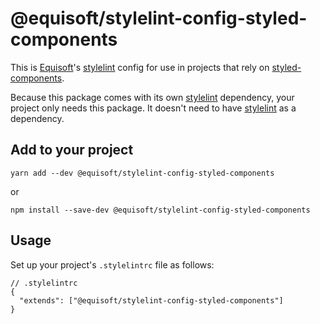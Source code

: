# @equisoft/stylelint-config-styled-components

This is [Equisoft](https://equisoft.com)'s [stylelint](https://stylelint.io) config for use in projects that rely on [styled-components](https://www.styled-components.com).

Because this package comes with its own [stylelint](https://stylelint.io) dependency, your project only needs this package. It doesn't need to have [stylelint](https://stylelint.io) as a dependency.

## Add to your project
```
yarn add --dev @equisoft/stylelint-config-styled-components
```
or
```
npm install --save-dev @equisoft/stylelint-config-styled-components
```

## Usage
Set up your project's `.stylelintrc` file as follows:
```
// .stylelintrc
{
  "extends": ["@equisoft/stylelint-config-styled-components"]
}
```
